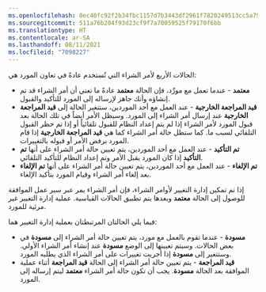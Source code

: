 ```yaml
---
ms.openlocfilehash: 0ec40fc92f2b34fbc1157d7b3443df2961f7820249513cc5a753d13714aa425f
ms.sourcegitcommit: 511a76b204f93d23cf9f7a70059525f79170f6bb
ms.translationtype: HT
ms.contentlocale: ar-SA
ms.lasthandoff: 08/11/2021
ms.locfileid: "7098227"
---
```

الحالات الأربع لأمر الشراء التي تُستخدم عادةً في تعاون المورد هي:

-   **معتمد** - عندما تعمل مع مورِّد، فإن الحالة **معتمد** عادةً ما تعني أن أمر الشراء قد تم إنشاؤه وأنك جاهز لإرساله إلى المورد للتأكيد والقبول.
-   **قيد المراجعة الخارجية** - عند العمل مع أحد الموردين، ستتغير الحالة إلى **قيد المراجعة الخارجية** عند إرسال أمر الشراء إلى المورد. وسيظل الأمر أيضاً في تلك الحالة بعد قبول المورد لأمر الشراء إذا لم يتم إعداد النظام للقبول تلقائياً أو إذا تم حظر القبول التلقائي لسبب ما. كما ستظل حالة أمر الشراء كما هي **قيد المراجعة الخارجية** إذا قام المورد برفض الأمر أو قبوله بالتغييرات.
-   **تم التأكيد** - عند العمل مع أحد الموردين، يتم تعيين حالة أمر الشراء على أنها **تم التأكيد** إذا كان المورد يقبل الأمر وتم إعداد النظام للتأكيد التلقائي.
-   **تم الإلغاء** - عند العمل مع أحد الموردين، يتم تعيين حالة أمر الشراء على أنها **تم الإلغاء** بعد إلغاء أمر الشراء وقيام المورد بتأكيد الإلغاء.

إذا تم تمكين إدارة التغيير لأوامر الشراء، فإن أمر الشراء يمر عبر سير عمل الموافقة للوصول إلى الحالة **معتمد** وبعدها يتم تطبيق الحالات القياسية. عملية إدارة التغيير غير مرئية للمورد.

فيما يلي الحالتان المرتبطتان بعملية إدارة التغيير هما:

-   **مسودة** - عندما تقوم بالعمل مع مورد، يتم تعيين حالة أمر الشراء إلى **مسودة** في بعض الحالات. وسيتم تعيينها إلى الوضع **مسودة** عند إنشاء أمر الشراء الأولي. وستتغير إلى **مسودة** إذا أجريت تغييرات على أمر الشراء الذي يطلبه المورد.
-   **قيد المراجعة** - يتم تعيين حالة أمر الشراء إلى الحالة **قيد المراجعة** أثناء عملية الموافقة بعد الحالة **مسودة**. يجب أن تكون حالة أمر الشراء **معتمد** ليتم إرساله إلى المورد.

